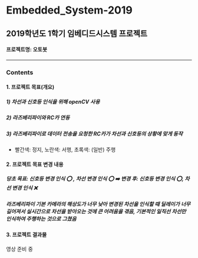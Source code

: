 # Embedded_System-2019
## 2019학년도 1학기 임베디드시스템 프로젝트
#### 프로젝트명: 오토봇
---
### Contents
#### 1. 프로젝트 목표(개요)
        
##### 1)  차선과 신호등 인식을 위해 openCV 사용
##### 2)  라즈베리파이와 RC카 연동
##### 3) 라즈베리파이로 데이터 전송을 요청한 RC카가 차선과 신호등의 상황에 맞게 동작
+ 빨간색: 정지, 노란색: 서행, 초록색: (일반) 주행
        
        
        
#### 2. 프로젝트 목표 변경 내용
    
##### 당초 목표: 신호등 변경 인식 ⭕️ , 차선 변경 인식 ⭕️  ➡️  변경 후: 신호등 변경 인식 ⭕️, 차선 변경 인식 ❌
      

##### 라즈베리파이 기본 카메라의 해상도가 너무 낮아 변경된 차선을 인식할 때 딜레이가 너무 길어져서 실시간으로 차선을 받아오는 것에 큰 어려움을 겪음, 기본적인 일직선 차선만 인식하여 주행하는 것으로 그쳤음    
    
#### 3. 프로젝트 결과물
영상 준비 중
    
